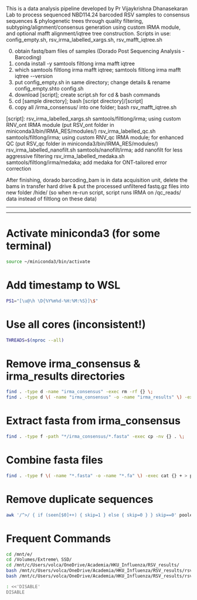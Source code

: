 This is a data analysis pipeline developed by Pr Vijaykrishna Dhanasekaran Lab to process sequenced NBD114.24 barcoded RSV samples to consensus sequences & phylogenetic trees through quality filtering, subtyping/alignment/consensus generation using custom IRMA module, and optional mafft alignment/iqtree tree construction.
Scripts in use: config_empty.sh, rsv_irma_labelled_xargs.sh, rsv_mafft_iqtree.sh

0) 	obtain fastq/bam files of samples  (Dorado Post Sequencing Analysis - Barcoding)
1)	conda install -y samtools filtlong irma mafft iqtree
2)	which samtools filtlong irma mafft iqtree; samtools filtlong irma mafft iqtree --version
3)	put config_empty.sh in same directory; change details & rename config_empty.shto config.sh
4)	download [script]; create script.sh for cd & bash commands
5)	cd [sample directory]; bash [script directory]/[script]
6) 	copy all /irma_consensus/ into one folder; bash rsv_mafft_iqtree.sh

[script]:
rsv_irma_labelled_xargs.sh samtools/filtlong/irma; using custom RNV_ont IRMA module (put RSV_ont folder in miniconda3/bin/IRMA_RES/modules/)
rsv_irma_labelled_qc.sh samtools/filtlong/irma; using custom RNV_qc IRMA module; for enhanced QC (put RSV_qc folder in miniconda3/bin/IRMA_RES/modules/)
rsv_irma_labelled_nanofilt.sh samtools/nanofilt/irma; add nanofilt for less aggressive filtering
rsv_irma_labelled_medaka.sh samtools/filtlong/irma/medaka; add medaka for ONT-tailored error correction

After finishing, dorado barcoding_bam is in data acquisition unit, delete the bams in transfer hard drive & put the processed unfiltered fastq.gz files into new folder /hide/ (so when re-run script, script runs IRMA on /qc_reads/ data instead of filtlong on these data)


------------------------------------------------------------------------------------------------------
------------------------------------------------------------------------------------------------------
# Activate miniconda3 (for some terminal)
```bash
source ~/miniconda3/bin/activate  
```
# Add timestamp to WSL
```bash
PS1="[\u@\h \D{%Y%m%d-%H:%M:%S}]\$"
```
# Use all cores (inconsistent!)
```bash
THREADS=$(nproc --all)
```
# Remove irma_consensus & irma_results directories
```bash
find . -type d -name "irma_consensus" -exec rm -rf {} \;
find . -type d \( -name "irma_consensus" -o -name "irma_results" \) -exec rm -rf {} \;
```
# Extract fasta from irma_consensus
```bash
find . -type f -path "*/irma_consensus/*.fasta" -exec cp -nv {} . \;
```
# Combine fasta files
```bash
find . -type f \( -name "*.fasta" -o -name "*.fa" \) -exec cat {} + > pooled.fasta && echo >> pooled.fasta
```
# Remove duplicate sequences
```bash
awk '/^>/ { if (seen[$0]++) { skip=1 } else { skip=0 } } skip==0' pooled.fasta > output.fasta
```
# Frequent Commands
```bash
cd /mnt/e/
cd /Volumes/Extreme\ SSD/
cd /mnt/c/Users/volca/OneDrive/Academia/HKU_Influenza/RSV_results/
bash /mnt/c/Users/volca/OneDrive/Academia/HKU_Influenza/RSV_results/rsv_irma_labelled_xargs.sh
bash /mnt/c/Users/volca/OneDrive/Academia/HKU_Influenza/RSV_results/rsv_mafft_iqtree.sh

: <<'DISABLE'
DISABLE
```


